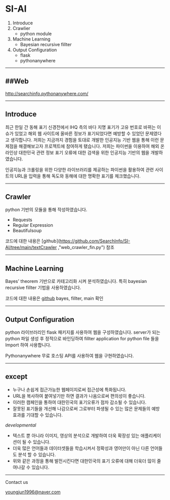 # SI-AI

1. Introduce
2. Crawlier
   - python module
3. Machine Learning
   - Bayesian recursive fillter
4. Output Configuration
   - flask
   - pythonanywhere

---
##Web
---

<http://searchinfo.pythonanywhere.com/>


---
Introduce
---

최근 한일 간 동해 표기 신경전에서 IHQ 측의 바다 지명 표기가 고유 번호로 바뀌는 이슈가 있었고
해외 웹 사이트에 올바른 정보가 표기되었다면 예방할 수 있었던 문제였다고 생각합니다.
저희는 지금까지 경험을 토대로 개발한 인공지능 기반 웹을 통해 이런 문제점을 해결해보고자 프로젝트에 참여하게 됐습니다.
저희는 파이썬을 이용하여 해외 온라인상 대한민국 관련 정보 표기 오류에 대한 검색을 위한 인공지능 기반의 웹을 개발하였습니다. 

인공지능과 크롤링을 위한 다양한 라이브러리를 제공하는 파이썬을 활용하여
관련 사이트의 URL을 입력을 통해 독도와 동해에 대한 명확한 표기를 체크했습니다.


---
Crawler
---

python 기반의 모듈을 통해 작성하였습니다.
 * Requests
 * Regular Expression
 * Beautifulsoup

코드에 대한 내용은 
[github](https://github.com/SearchInfo/SI-AI/tree/main/textCrawler ,"web_crawler_fin.py")  참조

---
Machine Learning
---

Bayes' theorem 기반으로 카테고리화 시켜 분석하였습니다.
특히 bayesian recursive fillter 기법을 사용하였습니다.

코드에 대한 내용은
[github](https://github.com/SearchInfo/SI-AI/tree/main/textClassification, " Classification ")
bayes, fillter, main 확인

---
Output Configuration
---

python 라이브러리인 flask 패키지를 사용하여 웹을 구성하였습니다.
server가 되는 python 파일 생성 후 정적으로 바인딩하여
fillter application for python file 들을 Import 하여 사용합니다.

Pythonanywhere 무료 호스팅 API를 사용하여 웹을 구현하였습니다.

---
except
---

 - 누구나 손쉽게 접근가능한 웹페이지로써 접근성에 특화됩니다.
 - URL을 복사하여 붙여넣기만 하면 결과가 나옴으로써 편의성이 좋습니다.
 - 이러한 캠페인을 통하여 대한민국의 표기오류가 점차 감소될 수 있습니다.
 - 잘못된 표기들을 개선해 나감으로써 그로부터 파생될 수 있는 많은 문제들의 예방 효과를 기대할 수 있습니다.

*developmental*
 - 텍스트 뿐 아니라 이미지, 영상의 분석으로 개발하여 더욱 확장성 있는 애플리케이션이 될 수 있습니다.
 - 더욱 많은 언어들과 데이터셋들을 학습시켜서 정확성과 영어만이 아닌 다른 언어들도 분석 할 수 있습니다.
 - 위와 같은 과정을 통해 발전시킨다면 대한민국의 표기 오류에 대해 더욱더 많이 줄여나갈 수 있습니다.
 
 
 ---
 
Contact us

<youngjun1996@naver.com>


